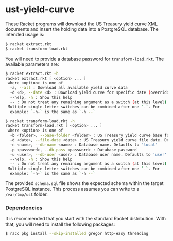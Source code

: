 # ust-yield-curve
These Racket programs will download the US Treasury yield curve XML documents and insert the holding data into a PostgreSQL database. 
The intended usage is:

```bash
$ racket extract.rkt
$ racket transform-load.rkt
```

You will need to provide a database password for `transform-load.rkt`. The available parameters are:

```bash
$ racket extract.rkt -h
racket extract.rkt [ <option> ... ]
 where <option> is one of
  -a, --all : Download all available yield curve data
  -d <d>, --date <d> : Download yield curve for specific date (overridden if downloading all)
  --help, -h : Show this help
  -- : Do not treat any remaining argument as a switch (at this level)
 Multiple single-letter switches can be combined after one `-`. For
  example: `-h-` is the same as `-h --`

$ racket transform-load.rkt -h
racket transform-load.rkt [ <option> ... ]
 where <option> is one of
  -b <folder>, --base-folder <folder> : US Treasury yield curve base folder. Defaults to /var/tmp/ust/yield-curve
  -d <date>, --file-date <date> : US Treasury yield curve file date. Defaults to today
  -n <name>, --db-name <name> : Database name. Defaults to 'local'
  -p <password>, --db-pass <password> : Database password
  -u <user>, --db-user <user> : Database user name. Defaults to 'user'
  --help, -h : Show this help
  -- : Do not treat any remaining argument as a switch (at this level)
 Multiple single-letter switches can be combined after one `-`. For
  example: `-h-` is the same as `-h --`
```

The provided `schema.sql` file shows the expected schema within the target PostgreSQL instance. 
This process assumes you can write to a `/var/tmp/ust` folder.

### Dependencies

It is recommended that you start with the standard Racket distribution. With that, you will need to install the following packages:

```bash
$ raco pkg install --skip-installed gregor http-easy threading
```

